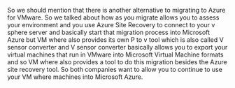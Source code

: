 So we should mention that there is another alternative to migrating to Azure for VMware.
So we talked about how as you migrate allows you to assess your environment and you use Azure Site Recovery
to connect to your v sphere server and basically start that migration process into Microsoft Azure but
VM where also provides its own P to v tool which is also called V sensor converter and V sensor converter
basically allows you to export your virtual machines that run in VMware into Microsoft Virtual Machine
formats and so VM where also provides a tool to do this migration besides the Azure site recovery tool.
So both companies want to allow you to continue to use your VM where machines into Microsoft Azure.
